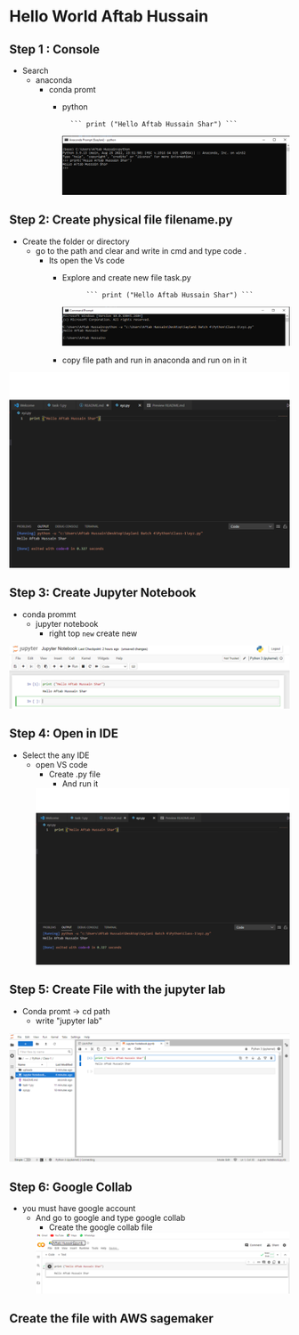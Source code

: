 # Hello World Aftab Hussain
## Step 1 : Console
* Search
    * anaconda 
        * conda promt
            * python

                    ``` print ("Hello Aftab Hussain Shar") ```



                <img src="uploads\Step1.PNG">

## Step 2: Create physical file filename.py
* Create the folder or directory
    *  go to the path and clear and write in cmd and type code .
        * Its open the Vs code
            * Explore and create new file task.py
                                
                        ``` print ("Hello Aftab Hussain Shar") ```
                <img src="uploads\Step2.PNG">
            
            * copy file path  and run in anaconda and run on in it 
 <img src="uploads\Step3.PNG">

## Step 3: Create Jupyter Notebook
* conda prommt
    * jupyter notebook
        * right top ```new``` create new 
 <img src="uploads\Step4.PNG">

## Step 4: Open in IDE 
* Select the any IDE 
    * open VS code 
        * Create .py file
            * And run it
        <img src="uploads\Step3.PNG">

## Step 5: Create File with the jupyter lab
* Conda promt -> cd path
    * write "jupyter lab" 
 <img src="uploads\Step5.PNG">

## Step 6: Google Collab
* you must have google account
    * And go to google and type google collab
        * Create the google collab file 
        <img src="uploads\Step6.PNG">


## Create the file with AWS sagemaker 